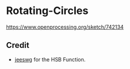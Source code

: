 # Rotating-Circles

https://www.openprocessing.org/sketch/742134

## Credit
- [jeeswg](https://www.autohotkey.com/boards/viewtopic.php?t=44375) for the HSB Function.
